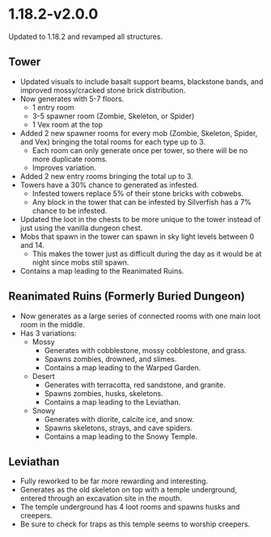 # 1.18.2-v2.0.0
Updated to 1.18.2 and revamped all structures.

## Tower
- Updated visuals to include basalt support beams, blackstone bands, and improved mossy/cracked stone brick distribution.
- Now generates with 5-7 floors.
	- 1 entry room
	- 3-5 spawner room (Zombie, Skeleton, or Spider)
	- 1 Vex room at the top
- Added 2 new spawner rooms for every mob (Zombie, Skeleton, Spider, and Vex) bringing the total rooms for each type up to 3.
	- Each room can only generate once per tower, so there will be no more duplicate rooms.
	- Improves variation.
- Added 2 new entry rooms bringing the total up to 3.
- Towers have a 30% chance to generated as infested.
	- Infested towers replace 5% of their stone bricks with cobwebs.
	- Any block in the tower that can be infested by Silverfish has a 7% chance to be infested.
- Updated the loot in the chests to be more unique to the tower instead of just using the vanilla dungeon chest.
- Mobs that spawn in the tower can spawn in sky light levels between 0 and 14.
	- This makes the tower just as difficult during the day as it would be at night since mobs still spawn.
- Contains a map leading to the Reanimated Ruins.

## Reanimated Ruins (Formerly Buried Dungeon)
- Now generates as a large series of connected rooms with one main loot room in the middle.
- Has 3 variations:
	- Mossy
		- Generates with cobblestone, mossy cobblestone, and grass.
		- Spawns zombies, drowned, and slimes.
		- Contains a map leading to the Warped Garden.
	- Desert
		- Generates with terracotta, red sandstone, and granite.
		- Spawns zombies, husks, skeletons.
		- Contains a map leading to the Leviathan.
	- Snowy
		- Generates with diorite, calcite ice, and snow.
		- Spawns skeletons, strays, and cave spiders.
		- Contains a map leading to the Snowy Temple.

## Leviathan
- Fully reworked to be far more rewarding and interesting.
- Generates as the old skeleton on top with a temple underground, entered through an excavation site in the mouth.
- The temple underground has 4 loot rooms and spawns husks and creepers. 
- Be sure to check for traps as this temple seems to worship creepers.